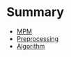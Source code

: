 # Summary

* [MPM](README.md)
* [Preprocessing](input/input.md)
* [Algorithm](algorithm/algorithm.md)
